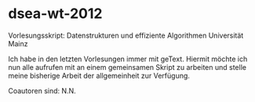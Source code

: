 dsea-wt-2012
============

Vorlesungsskript: Datenstrukturen und effiziente Algorithmen Universität Mainz

Ich habe in den letzten Vorlesungen immer mit geText. Hiermit möchte ich nun alle aufrufen mit 
an einem gemeinsamen Skript zu arbeiten und stelle meine bisherige Arbeit der allgemeinheit zur 
Verfügung.

Coautoren sind:
N.N.